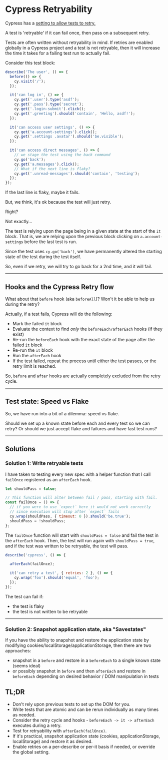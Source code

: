 # Cypress Retryability

Cypress has a [setting to allow tests to retry.](https://docs.cypress.io/guides/guides/test-retries)


A test is 'retryable' if it can fail once, then pass on a subsequent retry.


Tests are often written without retryability in mind.
If retries are enabled globally in a Cypress project and a test is not retryable, then it will increase the time it takes for a failing test run to actually fail.

Consider this test block:

```javascript
describe('The user', () => {
  before(() => {
    cy.visit('/');
  });

  it('can log in', () => {
    cy.get('.user').type('asdf');
    cy.get('.pass').type('secret');
    cy.get('.login-submit').click();
    cy.get('.greeting').should('contain', 'Hello, asdf!');
  });

  it('can access user settings', () => {
    cy.get('a.account-settings').click();
    cy.get('.settings .avatar').should('be.visible');
  });

  it('can access direct messages', () => {
    // we stage the test using the back command
    cy.go('back');
    cy.get('a.messages').click();
    // What if the next line is flaky?
    cy.get('.unread-messages').should('contain', 'testing');
  });
});
```

If the last line is flaky, maybe it fails.

But, we think, it's ok because the test will just retry.

Right?

Not exactly...

The test is relying upon the page being in a given state at the start of the `it` block.
That is, we are relying upon the previous block clicking on `a.account-settings` before the last test is run.

Since the test uses `cy.go('back')`, we have permanently altered the starting state of the test during the test itself.

So, even if we retry, we will try to go back for a 2nd time, and it will fail.

---

## Hooks and the Cypress Retry flow

What about that `before` hook (aka `beforeAll`)?
Won't it be able to help us during the retry?

Actually, if a test fails, Cypress will do the following:
* Mark the failed `it` block
* Evaluate the context to find _only_ the `beforeEach/afterEach` hooks (if they exist)
* Re-run the `beforeEach` hook with the exact state of the page after the failed `it` block
* Re-run the `it` block
* Run the `afterEach` hook
* If the test failed, repeat the process until either the test passes, or the retry limit is reached.

So, `before` and `after` hooks are actually completely excluded from the retry cycle.

---

## Test state: Speed vs Flake
So, we have run into a bit of a dilemma: speed vs flake.

Should we set up a known state before each and every test so we can retry?
Or should we just accept flake and failures and have fast test runs?

---

## Solutions

### Solution 1: Write retryable tests

I have taken to testing every new spec with a helper function that I call `failOnce` registered as an `afterEach` hook.

```javascript
let shouldPass = false;

// This function will alter between fail / pass, starting with fail.
const failOnce = () => {
  // if you were to use `expect` here it would not work correctly
  // since execution will stop after `expect` fails
  cy.wrap(shouldPass, { timeout: 0 }).should('be.true');
  shouldPass = !shouldPass;
};
```

The `failOnce` function will start with `shouldPass = false` and fail the test in the `afterEach` hook.
Then, the test will run again with `shouldPass = true`, and if the test was written to be retryable, the test will pass.


```javascript
describe('cypress', () => {

  afterEach(failOnce);

  it('can retry a test', { retries: 2 }, () => {
    cy.wrap('foo').should('equal', 'foo');
  });
});
```

The test can fail if:
* the test is flaky
* the test is not written to be retryable

---

### Solution 2: Snapshot application state, aka "Savestates"

If you have the ability to snapshot and restore the application state by modifying cookies/localStorage/applicationStorage, then there are two approaches:
* snapshot in a `before` and restore in a `beforeEach` to a single known state (seems ideal)
* or possibly snapshot in `before` and then `afterEach` and restore in `beforeEach` depending on desired behavior / DOM manipulation in tests


## TL;DR

* Don't rely upon previous tests to set up the DOM for you.
* Write tests that are atomic and can be rerun individually as many times as needed.
* Consider the retry cycle and hooks - `beforeEach -> it -> afterEach` executes during a retry.
* Test for retryability with `afterEach(failOnce)`.
* If it's practical, snapshot application state (cookies, applicationStorage, localStorage) and restore it as desired.
* Enable retries on a per-describe or per-it basis if needed, or override the global setting.